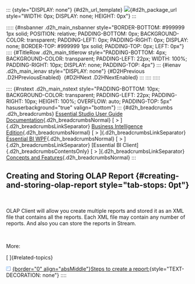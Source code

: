 ::: {style="DISPLAY: none"}
[](ms-xhelp:///?Id=d2h_url_template){#d2h_url_template} ![](!package_url!){#d2h_package_url style="WIDTH: 0px; DISPLAY: none; HEIGHT: 0px"}
:::

::::: {#nsbanner .d2h_main_nsbanner style="BORDER-BOTTOM: #999999 1px solid; POSITION: relative; PADDING-BOTTOM: 0px; BACKGROUND-COLOR: transparent; PADDING-LEFT: 0px; PADDING-RIGHT: 0px; DISPLAY: none; BORDER-TOP: #999999 1px solid; PADDING-TOP: 0px; LEFT: 0px"}
:::: {#TitleRow .d2h_main_titlerow style="PADDING-BOTTOM: 4px; BACKGROUND-COLOR: transparent; PADDING-LEFT: 22px; WIDTH: 100%; PADDING-RIGHT: 10px; DISPLAY: none; PADDING-TOP: 4px"}
::: {#ienav .d2h_main_ienav style="DISPLAY: none"}
[](ms-xhelp:///?Id=e969a9d6-77c7-4df0-a6d9-086cf326486a){#D2HPrevious .D2HPreviousEnabled}  [](ms-xhelp:///?Id=9c496380-9d1d-4ab0-b7d9-a8ad4022720e){#D2HNext .D2HNextEnabled}
:::
::::
:::::

:::: {#nstext .d2h_main_nstext style="PADDING-BOTTOM: 10px; BACKGROUND-COLOR: transparent; PADDING-LEFT: 22px; PADDING-RIGHT: 10px; HEIGHT: 100%; OVERFLOW: auto; PADDING-TOP: 5px" hasuserbackground="true" valign="bottom"}
::: {#d2h_breadcrumbs .d2h_breadcrumbs}
[Essential Studio User Guide Documentation](ms-xhelp:///?Id=12457748-09e3-4d74-a240-8e049cedf030){.d2h_breadcrumbsNormal} [ \> ]{.d2h_breadcrumbsLinkSeparator} [Business Intelligence Edition](ms-xhelp:///?Id=fdf33dd8-62b2-47b9-ad7b-fc50e590bca5){.d2h_breadcrumbsNormal} [ \> ]{.d2h_breadcrumbsLinkSeparator} [Essential BI WPF](ms-xhelp:///?Id=41e3d586-d922-4a01-8272-679fe4ae7343){.d2h_breadcrumbsNormal} [ \> ]{.d2h_breadcrumbsLinkSeparator} [Essential BI Client]{.d2h_breadcrumbsContentsOnly} [ \> ]{.d2h_breadcrumbsLinkSeparator} [Concepts and Features](ms-xhelp:///?Id=ac4d4da8-25e2-4317-98b8-e507a1eb5062){.d2h_breadcrumbsNormal}
:::

## Creating and Storing OLAP Report {#creating-and-storing-olap-report style="tab-stops: 0pt"}

 

OLAP Client will allow you create multiple reports and stored it as an XML file that contains all the reports. Each XML file may contain any number of reports. And also you can store the reports in Stream.

 

More:

[ ]{#related-topics}

[![](button.gif){border="0" align="absMiddle"}Steps to create a report:](ms-xhelp:///?Id=9c496380-9d1d-4ab0-b7d9-a8ad4022720e){style="TEXT-DECORATION: none"}
::::
